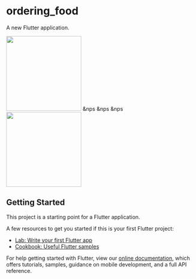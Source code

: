 # ordering_food

A new Flutter application.

<p><img src= "https://user-images.githubusercontent.com/67471054/147650860-b64183f2-fb5d-4d76-b5c2-5377ab36e570.png" width = "200"/> &nps &nps &nps
<img src= "https://user-images.githubusercontent.com/67471054/147650864-76e4f958-0666-44fa-a712-1e85256e9b14.png" width = "200"/><p/>


## Getting Started

This project is a starting point for a Flutter application.

A few resources to get you started if this is your first Flutter project:

- [Lab: Write your first Flutter app](https://flutter.dev/docs/get-started/codelab)
- [Cookbook: Useful Flutter samples](https://flutter.dev/docs/cookbook)

For help getting started with Flutter, view our
[online documentation](https://flutter.dev/docs), which offers tutorials,
samples, guidance on mobile development, and a full API reference.

